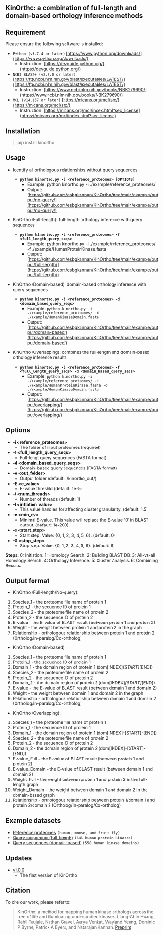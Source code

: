 ## KinOrtho: a combination of full-length and domain-based orthology inference methods

## Requirement

Please ensure the following software is installed:

- `Python (v3.7.4 or later)` [https://www.python.org/downloads/](https://www.python.org/downloads/)
	- Instruction: [https://devguide.python.org/](https://devguide.python.org/)
- `NCBI BLAST+ (v2.9.0 or later)` [https://ftp.ncbi.nlm.nih.gov/blast/executables/LATEST/](https://ftp.ncbi.nlm.nih.gov/blast/executables/LATEST/)
	- Instruction: [https://www.ncbi.nlm.nih.gov/books/NBK279690/](https://www.ncbi.nlm.nih.gov/books/NBK279690/)
- `MCL (v14.137 or later)` [https://micans.org/mcl/src/](https://micans.org/mcl/src/)
	- Instruction: [https://micans.org/mcl/index.html?sec_license](https://micans.org/mcl/index.html?sec_license)

## Installation
> pip install kinortho

## Usage

* Identify all orthologous relationships without query sequences
	* **`python kinortho.py -i <reference_proteomes> [OPTIONS]`**
		* Example: python kinortho.py -i ./example/reference_proteomes/
		* Output: [https://github.com/esbgkannan/KinOrtho/tree/main/example/output/no-query/](https://github.com/esbgkannan/KinOrtho/tree/main/example/output/no-query/)

* KinOrtho (Full-length): full-length orthology inference with query sequences
	* **`python kinortho.py -i <reference_proteomes> -f <full_length_query_seqs>`**
		* Example: python kinortho.py -i ./example/reference_proteomes/ -f ./example/HumanProteinKinase.fasta
		* Output: [https://github.com/esbgkannan/KinOrtho/tree/main/example/output/full-length/](https://github.com/esbgkannan/KinOrtho/tree/main/example/output/full-length/)
		
* KinOrtho (Domain-based): domain-based orthology inference with query sequences
	* **`python kinortho.py -i <reference_proteomes> -d <domain_based_query_seqs>`**
		* Example: `python kinortho.py -i ./example/reference_proteomes/ -d ./example/HumanKinaseDomain.fasta`
		* Output: [https://github.com/esbgkannan/KinOrtho/tree/main/example/output/domain-based/](https://github.com/esbgkannan/KinOrtho/tree/main/example/output/domain-based/)

* KinOrtho (Overlapping): combines the full-length and domain-based orthology inference results
	* **`python kinortho.py -i <reference_proteomes> -f <full_length_query_seqs> -d <domain_based_query_seqs>`**
		* Example: `python kinortho.py -i ./example/reference_proteomes/ -f ./example/HumanProteinKinase.fasta -d ./example/HumanKinaseDomain.fasta`
		* Output: [https://github.com/esbgkannan/KinOrtho/tree/main/example/output/overlapping/](https://github.com/esbgkannan/KinOrtho/tree/main/example/output/overlapping/)

## Options

* **-i <reference_proteomes>**
	* The folder of input proteomes (required)
* **-f <full_length_query_seqs>**
	* Full-lengt query sequences (FASTA format)
* **-d <domain_based_query_seqs>**
	* Domain-based query sequences (FASTA format)
* **-o <out_folder>**
	* Output folder (default: ./kinortho_out/)
* **-E <e_value>**
	* E-value threshld (default: 1e-5)
* **-t <num_threads>**
	* Number of threads (default: 1)
* **-I <inflation_value>**
	* This value handles for affecting cluster granularity. (default: 1.5)
* **-e <min_ev>**
	* Minimal E-value. This value will replace the E-value '0' in BLAST output. (default: 1e-200)
* **-s <start_step>**
	* Start step. Value: {0, 1, 2, 3, 4, 5, 6}. (default: 0)
* **-S <stop_step>**
	* Stop step. Value: {0, 1, 2, 3, 4, 5, 6}. (default: 6)

**Steps:**
0: Initiation.
1: Homology Search.
2: Building BLAST DB.
3: All-vs-all Homology Search.
4: Orthology Inference.
5: Cluster Analysis.
6: Combining Results.

## Output format

* KinOrtho (Full-length/No-query):
1. Species_1 - the proteome file name of protein 1
2. Protein_1 - the sequence ID of protein 1
3. Species_2 - the proteome file name of protein 2
4. Protein_2 - the sequence ID of protein 2
5. E-value - the E-value of BLAST result (between protein 1 and protein 2)
6. Weight - the weight between protein 1 and protein 2 in the graph
7. Relationship - orthologous relationship between protein 1 and protein 2 (Ortholog/In-paralog/Co-ortholog)

* KinOrtho (Domain-based):
1. Species_1 - the proteome file name of protein 1
2. Protein_1 - the sequence ID of protein 1
3. Domain_1 - the domain region of protein 1 (dom[INDEX]_[START]_[END])
4. Species_2 - the proteome file name of protein 2
5. Protein_2 - the sequence ID of protein 2
6. Domain_2 - the domain region of protein 2 (dom[INDEX]_[START]_[END])
7. E-value - the E-value of BLAST result (between domain 1 and domain 2)
8. Weight - the weight between domain 1 and domain 2 in the graph
9. Relationship - orthologous relationship between domain 1 and domain 2 (Ortholog/In-paralog/Co-ortholog)

* KinOrtho (Overlapping):
1. Species_1 - the proteome file name of protein 1
2. Protein_1 - the sequence ID of protein 1
3. Domain_1 - the domain region of protein 1 (dom[INDEX]-[START]-[END])
4. Species_2 - the proteome file name of protein 2
5. Protein_2 - the sequence ID of protein 2
6. Domain_2 - the domain region of protein 2 (dom[INDEX]-[START]-[END])
7. E-value_Full - the E-value of BLAST result (between protein 1 and protein 2)
8. E-value_Domain - the E-value of BLAST result (between domain 1 and domain 2)
9. Weight_Full - the weight between protein 1 and protein 2 in the full-length graph
10. Weight_Domain - the weight between domain 1 and domain 2 in the domain-based graph
11. Relationship - orthologous relationship between protein 1/domain 1 and protein 2/domain 2 (Ortholog/In-paralog/Co-ortholog)

## Example datasets

* [Reference proteomes](https://github.com/esbgkannan/KinOrtho/tree/main/example/reference_proteomes) `(human, mouse, and fruit fly)`
* [Query sequences (full-length)](https://github.com/esbgkannan/KinOrtho/blob/main/example/HumanProteinKinase.fasta) `(545 human protein kinases)`
* [Query sequences (domain-based)](https://github.com/esbgkannan/KinOrtho/blob/main/example/HumanKinaseDomain.fasta) `(558 human kinase domains)`

## Updates

* [v1.0.0](https://github.com/esbgkannan/KinOrtho/tree/main/version/v1.0.0/)
	* The first version of KinOrtho

## Citation

To cite our work, please refer to:

> KinOrtho: a method for mapping human kinase orthologs across the tree of life and illuminating understudied kinases. Liang-Chin Huang, Rahil Taujale, Nathan Gravel, Aarya Venkat, Wayland Yeung, Dominic P Byrne, Patrick A Eyers, and Natarajan Kannan. [Preprint](https://www.biorxiv.org/content/10.1101/2021.03.05.434161v1)
